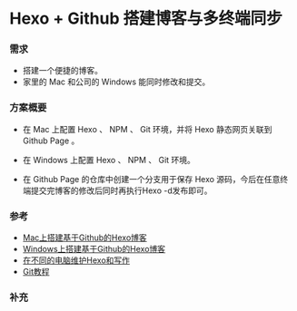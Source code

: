 # Hexo + Github 搭建博客与多终端同步



### 需求

* 搭建一个便捷的博客。
* 家里的 Mac 和公司的 Windows 能同时修改和提交。



### 方案概要

* 在 Mac 上配置 Hexo 、 NPM 、 Git 环境，并将 Hexo 静态网页关联到 Github Page 。


* 在 Windows 上配置 Hexo 、 NPM 、 Git 环境。


* 在 Github Page 的仓库中创建一个分支用于保存 Hexo 源码，今后在任意终端提交完博客的修改后同时再执行Hexo -d发布即可。



### 参考

* [Mac上搭建基于Github的Hexo博客](http://www.jianshu.com/p/13e64c9e2295)
* [Windows上搭建基于Github的Hexo博客](https://stormzha.github.io/2017/03/26/blogFinish/)
* [在不同的电脑维护Hexo和写作](http://www.rvclient.com/2016/05/21/hexo-everywhere/)
* [Git教程](http://www.runoob.com/git/git-tutorial.html)


### 补充





































